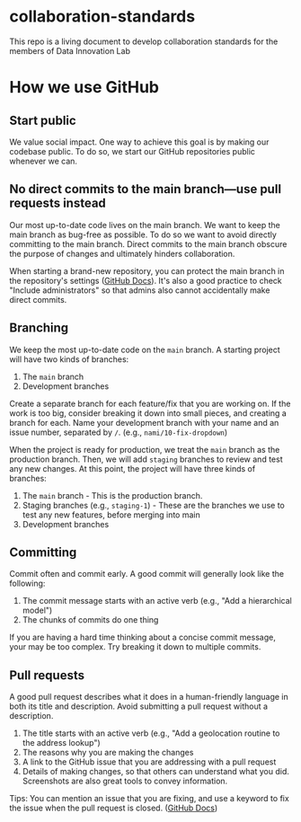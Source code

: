# collaboration-standards
This repo is a living document to develop collaboration standards for the members of Data Innovation Lab

# How we use GitHub

## Start public

We value social impact. One way to achieve this goal is by making our codebase public. To do so, we start our GitHub repositories public whenever we can.

## No direct commits to the main branch—use pull requests instead

Our most up-to-date code lives on the main branch. We want to keep the main branch as bug-free as possible. To do so we want to avoid directly committing to the main branch. Direct commits to the main branch obscure the purpose of changes and ultimately hinders collaboration.

When starting a brand-new repository, you can protect the main branch in the repository's settings ([GitHub Docs]( https://docs.github.com/en/repositories/configuring-branches-and-merges-in-your-repository/defining-the-mergeability-of-pull-requests/about-protected-branches)). It's also a good practice to check "Include administrators" so that admins also cannot accidentally make direct commits.

## Branching

We keep the most up-to-date code on the `main` branch. A starting project will have two kinds of branches:
1. The `main` branch
2. Development branches

Create a separate branch for each feature/fix that you are working on. If the work is too big, consider breaking it down into small pieces, and creating a branch for each.
Name your development branch with your name and an issue number, separated by `/`. (e.g., `nami/10-fix-dropdown`)

When the project is ready for production, we treat the `main` branch as the production branch. Then, we will add `staging` branches to review and test any new changes. At this point, the project will have three kinds of branches:
1. The `main` branch - This is the production branch.
2. Staging branches (e.g., `staging-1`) - These are the branches we use to test any new features, before merging into main
3. Development branches


## Committing 

Commit often and commit early. A good commit will generally look like the following:

1. The commit message starts with an active verb (e.g., "Add a hierarchical model")
2. The chunks of commits do one thing

If you are having a hard time thinking about a concise commit message, your may be too complex. Try breaking it down to multiple commits.

## Pull requests

A good pull request describes what it does in a human-friendly language in both its title and description.
Avoid submitting a pull request without a description.

1. The title starts with an active verb (e.g., "Add a geolocation routine to the address lookup")
2. The reasons why you are making the changes
3. A link to the GitHub issue that you are addressing with a pull request
4. Details of making changes, so that others can understand what you did. Screenshots are also great tools to convey information. 

Tips: You can mention an issue that you are fixing, and use a keyword to fix the issue when the pull request is closed. ([GitHub Docs][1])


[1]: https://docs.github.com/en/issues/tracking-your-work-with-issues/linking-a-pull-request-to-an-issue
